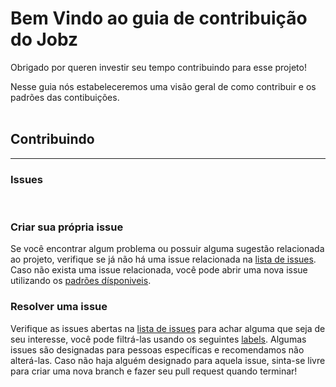 # Bem Vindo ao guia de contribuição do Jobz

Obrigado por queren investir seu tempo contribuindo para esse projeto!

Nesse guia nós estabeleceremos uma visão geral de como contribuir e os padrões das contibuições.
<br>
<br>

## Contribuindo
<hr>

### Issues
<br>

### Criar sua própria issue
Se você encontrar algum problema ou possuir alguma sugestão relacionada ao projeto, verifique se já não há uma issue relacionada na [lista de issues](https://github.com/UnBArqDsw2021-2/2021.2_G6_Jobz_docs/issues). Caso não exista uma issue relacionada, você pode abrir uma nova issue utilizando os [padrões dísponiveis](https://github.com/UnBArqDsw2021-2/2021.2_G6_Jobz_docs/issues/new/choose).

### Resolver uma issue
Verifique as issues abertas na [lista de issues](https://github.com/UnBArqDsw2021-2/2021.2_G6_Jobz_docs/issues) para achar alguma que seja de seu interesse, você pode filtrá-las usando os seguintes [labels](https://github.com/UnBArqDsw2021-2/2021.2_G6_Jobz_docs/labels). Algumas issues são designadas para pessoas específicas e recomendamos não alterá-las. Caso não haja alguém designado para aquela issue, sinta-se livre para criar uma nova branch e fazer seu pull request quando terminar!
